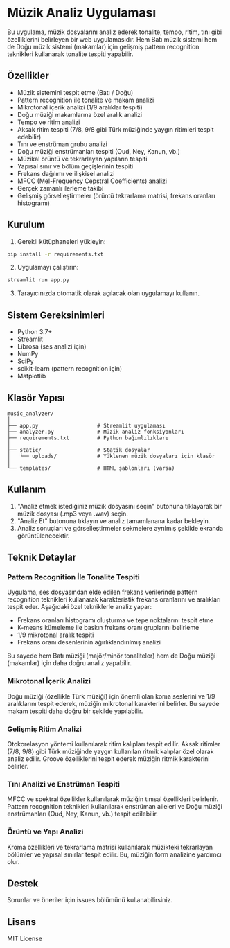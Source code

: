 # Müzik Analiz Uygulaması

Bu uygulama, müzik dosyalarını analiz ederek tonalite, tempo, ritim, tını gibi özelliklerini belirleyen bir web uygulamasıdır. Hem Batı müzik sistemi hem de Doğu müzik sistemi (makamlar) için gelişmiş pattern recognition teknikleri kullanarak tonalite tespiti yapabilir.

## Özellikler

- Müzik sistemini tespit etme (Batı / Doğu)
- Pattern recognition ile tonalite ve makam analizi
- Mikrotonal içerik analizi (1/9 aralıklar tespiti)
- Doğu müziği makamlarına özel aralık analizi
- Tempo ve ritim analizi
- Aksak ritim tespiti (7/8, 9/8 gibi Türk müziğinde yaygın ritimleri tespit edebilir)
- Tını ve enstrüman grubu analizi
- Doğu müziği enstrümanları tespiti (Oud, Ney, Kanun, vb.)
- Müzikal örüntü ve tekrarlayan yapıların tespiti
- Yapısal sınır ve bölüm geçişlerinin tespiti
- Frekans dağılımı ve ilişkisel analizi
- MFCC (Mel-Frequency Cepstral Coefficients) analizi
- Gerçek zamanlı ilerleme takibi
- Gelişmiş görselleştirmeler (örüntü tekrarlama matrisi, frekans oranları histogramı)

## Kurulum

1. Gerekli kütüphaneleri yükleyin:

```bash
pip install -r requirements.txt
```

2. Uygulamayı çalıştırın:

```bash
streamlit run app.py
```

3. Tarayıcınızda otomatik olarak açılacak olan uygulamayı kullanın.

## Sistem Gereksinimleri

- Python 3.7+
- Streamlit
- Librosa (ses analizi için)
- NumPy
- SciPy
- scikit-learn (pattern recognition için)
- Matplotlib

## Klasör Yapısı

```
music_analyzer/
│
├── app.py                   # Streamlit uygulaması
├── analyzer.py              # Müzik analiz fonksiyonları
├── requirements.txt         # Python bağımlılıkları
│
├── static/                  # Statik dosyalar
│   └── uploads/             # Yüklenen müzik dosyaları için klasör
│
└── templates/               # HTML şablonları (varsa)
```

## Kullanım

1. "Analiz etmek istediğiniz müzik dosyasını seçin" butonuna tıklayarak bir müzik dosyası (.mp3 veya .wav) seçin.
2. "Analiz Et" butonuna tıklayın ve analiz tamamlanana kadar bekleyin.
3. Analiz sonuçları ve görselleştirmeler sekmelere ayrılmış şekilde ekranda görüntülenecektir.

## Teknik Detaylar

### Pattern Recognition İle Tonalite Tespiti

Uygulama, ses dosyasından elde edilen frekans verilerinde pattern recognition teknikleri kullanarak karakteristik frekans oranlarını ve aralıkları tespit eder. Aşağıdaki özel tekniklerle analiz yapar:

- Frekans oranları histogramı oluşturma ve tepe noktalarını tespit etme
- K-means kümeleme ile baskın frekans oranı gruplarını belirleme
- 1/9 mikrotonal aralık tespiti
- Frekans oranı desenlerinin ağırlıklandırılmış analizi

Bu sayede hem Batı müziği (majör/minör tonaliteler) hem de Doğu müziği (makamlar) için daha doğru analiz yapabilir.

### Mikrotonal İçerik Analizi

Doğu müziği (özellikle Türk müziği) için önemli olan koma seslerini ve 1/9 aralıklarını tespit ederek, müziğin mikrotonal karakterini belirler. Bu sayede makam tespiti daha doğru bir şekilde yapılabilir.

### Gelişmiş Ritim Analizi

Otokorelasyon yöntemi kullanılarak ritim kalıpları tespit edilir. Aksak ritimler (7/8, 9/8) gibi Türk müziğinde yaygın kullanılan ritmik kalıplar özel olarak analiz edilir. Groove özelliklerini tespit ederek müziğin ritmik karakterini belirler.

### Tını Analizi ve Enstrüman Tespiti

MFCC ve spektral özellikler kullanılarak müziğin tınısal özellikleri belirlenir. Pattern recognition teknikleri kullanılarak enstrüman aileleri ve Doğu müziği enstrümanları (Oud, Ney, Kanun, vb.) tespit edilebilir.

### Örüntü ve Yapı Analizi

Kroma özellikleri ve tekrarlama matrisi kullanılarak müzikteki tekrarlayan bölümler ve yapısal sınırlar tespit edilir. Bu, müziğin form analizine yardımcı olur.

## Destek

Sorunlar ve öneriler için issues bölümünü kullanabilirsiniz.

## Lisans

MIT License